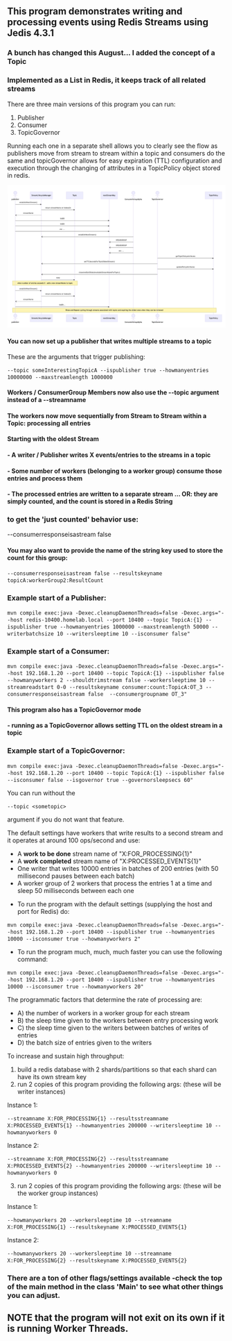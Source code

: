 ## This program demonstrates writing and processing events using Redis Streams using Jedis 4.3.1

### A bunch has changed this August... I added the concept of a Topic
### Implemented as a List in Redis, it keeps track of all related streams

There are three main versions of this program you can run:
1. Publisher
2. Consumer
3. TopicGovernor

Running each one in a separate shell allows you to clearly see the flow as
publishers move from stream to stream within a topic and consumers do the same
and topicGovernor allows for easy expiration (TTL) configuration and execution 
through the changing of attributes in a TopicPolicy object stored in redis.

![simplified workflow](StreamsInTopicsForScaling.png)
#### You can now set up a publisher that writes multiple streams to a topic
These are the arguments that trigger publishing:  
```
--topic someInterestingTopicA --ispublisher true --howmanyentries 10000000 --maxstreamlength 1000000
``` 
#### Workers / ConsumerGroup Members now also use the --topic argument instead of a --streamname
#### The workers now move sequentially from Stream to Stream within a Topic: processing all entries
#### Starting with the oldest Stream

#### - A writer / Publisher writes X events/entries to the streams in a topic
#### - Some number of workers (belonging to a worker group) consume those entries and process them
#### - The processed entries are written to a separate stream ... OR: they are simply counted, and the count is stored in a Redis String
### to get the 'just counted' behavior use:  
--consumerresponseisastream false

#### You may also want to provide the name of the string key used to store the count for this group:
```
--consumerresponseisastream false --resultskeyname topicA:workerGroup2:ResultCount
```

### Example start of a Publisher:
```
mvn compile exec:java -Dexec.cleanupDaemonThreads=false -Dexec.args="--host redis-10400.homelab.local --port 10400 --topic TopicA:{1} --ispublisher true --howmanyentries 1000000 --maxstreamlength 50000 --writerbatchsize 10 --writersleeptime 10 --isconsumer false"
```
### Example start of a Consumer:
```
mvn compile exec:java -Dexec.cleanupDaemonThreads=false -Dexec.args="--host 192.168.1.20 --port 10400 --topic TopicA:{1} --ispublisher false --howmanyworkers 2 --shouldtrimstream false --workersleeptime 10 --streamreadstart 0-0 --resultskeyname consumer:count:TopicA:OT_3 --consumerresponseisastream false  --consumergroupname OT_3"
```

#### This program also has a TopicGovernor mode
#### - running as a TopicGovernor allows setting TTL on the oldest stream in a topic

### Example start of a TopicGovernor:
``` 
mvn compile exec:java -Dexec.cleanupDaemonThreads=false -Dexec.args="--host 192.168.1.20 --port 10400 --topic TopicA:{1} --ispublisher false --isconsumer false --isgovernor true --governorsleepsecs 60"
```

You can run without the
```
--topic <sometopic>
```
argument if you do not want that feature.

The default settings have workers that write results to a second stream and it operates at around 100 ops/second and use:

- A **work to be done** stream name of "X:FOR_PROCESSING{1}"
- A **work completed** stream name of "X:PROCESSED_EVENTS{1}"
- One writer that writes 10000 entries in batches of 200 entries (with 50 millisecond pauses between each batch)
- A worker group of 2 workers that process the entries 1 at a time and sleep 50 milliseconds between each one

* To run the program with the default settings (supplying the host and port for Redis) do:
```
mvn compile exec:java -Dexec.cleanupDaemonThreads=false -Dexec.args="--host 192.168.1.20 --port 10400 --ispublisher true --howmanyentries 10000 --isconsumer true --howmanyworkers 2"
```

* To run the program much, much, much faster you can use the following command:
```
mvn compile exec:java -Dexec.cleanupDaemonThreads=false -Dexec.args="--host 192.168.1.20 --port 10400 --ispublisher true --howmanyentries 10000 --isconsumer true --howmanyworkers 20"
```


The programmatic factors that determine the rate of processing are:
- A) the number of workers in a worker group for each stream
- B) the sleep time given to the workers between entry processing work
- C) the sleep time given to the writers between batches of writes of entries
- D) the batch size of entries given to the writers

To increase and sustain high throughput:
1. build a redis database with 2 shards/partitions so that each shard can have its own stream key
2. run 2 copies of this program providing the following args: (these will be writer instances)

Instance 1:
```  
--streamname X:FOR_PROCESSING{1} --resultsstreamname X:PROCESSED_EVENTS{1} --howmanyentries 200000 --writersleeptime 10 --howmanyworkers 0
```
Instance 2:
```
--streamname X:FOR_PROCESSING{2} --resultsstreamname X:PROCESSED_EVENTS{2} --howmanyentries 200000 --writersleeptime 10 --howmanyworkers 0
```
3. run 2 copies of this program providing the following args: (these will be the worker group instances)

Instance 1:
```
--howmanyworkers 20 --workersleeptime 10 --streamname X:FOR_PROCESSING{1} --resultskeyname X:PROCESSED_EVENTS{1}
```

Instance 2:
```
--howmanyworkers 20 --workersleeptime 10 --streamname X:FOR_PROCESSING{2} --resultskeyname X:PROCESSED_EVENTS{2}
```


### There are a ton of other flags/settings available -check the top of the main method in the class 'Main' to see what other things you can adjust.

## NOTE that the program will not exit on its own if it is running Worker Threads.